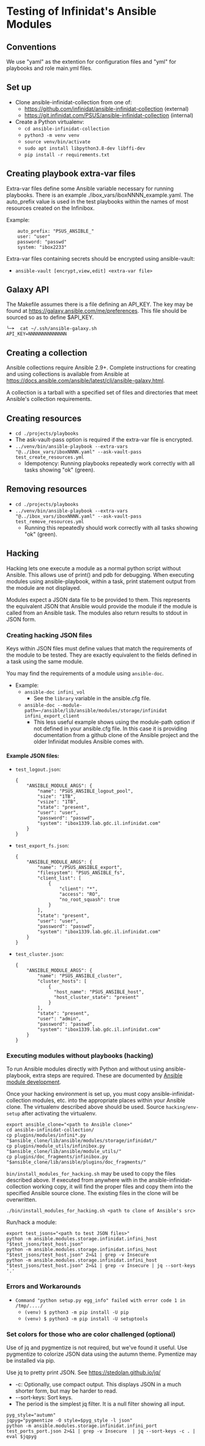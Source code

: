 # Testing of Infinidat's Ansible Modules

## Conventions
We use "yaml" as the extention for configuration files and "yml" for playbooks and role main.yml files.

## Set up
- Clone ansible-infinidat-collection from one of:
    - https://github.com/infinidat/ansible-infinidat-collection (external)
    - https://git.infinidat.com/PSUS/ansible-infinidat-collection (internal)
- Create a Python virtualenv:
    - `cd ansible-infinidat-collection`
    - `python3 -m venv venv`
    - `source venv/bin/activate`
    - `sudo apt install libpython3.8-dev libffi-dev`
    - `pip install -r requirements.txt`

## Creating playbook extra-var files
Extra-var files define some Ansible variable necessary for running playbooks.  There is an example ./ibox_vars/iboxNNNN_example.yaml.  The auto_prefix value is used in the test playbooks within the names of most resources created on the Infinibox.

Example:
```
    auto_prefix: "PSUS_ANSIBLE_"
    user: "user"
    password: "passwd"
    system: "ibox2233"
```

Extra-var files containing secrets should be encrypted using ansible-vault:
- `ansible-vault [encrypt,view,edit] <extra-var file>`

## Galaxy API
The Makefile assumes there is a file defining an API_KEY. The key may be found at https://galaxy.ansible.com/me/preferences. This file should be sourced so as to define $API_KEY.
```
╰─➤  cat ~/.ssh/ansible-galaxy.sh
API_KEY=NNNNNNNNNNNNNN
```

## Creating a collection
Ansible collections require Ansible 2.9+. Complete instructions for creating and using collections is available from Ansible at https://docs.ansible.com/ansible/latest/cli/ansible-galaxy.html.

A collection is a tarball with a specified set of files and directories that meet Ansible's collection requirements.

## Creating resources
- `cd ./projects/playbooks`
- The ask-vault-pass option is required if the extra-var file is encrypted.
- `../venv/bin/ansible-playbook --extra-vars "@../ibox_vars/iboxNNNN.yaml" --ask-vault-pass test_create_resources.yml`
    - Idempotency: Running playbooks repeatedly work correctly with all tasks showing "ok" (green).

## Removing resources
- `cd ./projects/playbooks`
- `../venv/bin/ansible-playbook --extra-vars "@../ibox_vars/iboxNNNN.yaml" --ask-vault-pass test_remove_resources.yml`
    - Running this repeatedly should work correctly with all tasks showing "ok" (green).

## Hacking
Hacking lets one execute a module as a normal python script without Ansible. This allows use of print() and pdb for debugging. When executing modules using ansible-playbook, within a task, print statement output from the module are not displayed.

Modules expect a JSON data file to be provided to them.  This represents the equivalent JSON that Ansible would provide the module if the module is called from an Ansible task.   The modules also return results to stdout in JSON form.

### Creating hacking JSON files
Keys within JSON files must define values that match the requirements of the module to be tested. They are exactly equivalent to the fields defined in a task using the same module.

You may find the requirements of a module using `ansible-doc`.
- Example:
    - `ansible-doc infini_vol`
        - See the `library` variable in the ansible.cfg file.
    - `ansible-doc --module-path=~/ansible/lib/ansible/modules/storage/infinidat infini_export_client`
        - This less useful example shows using the module-path option if not defined in your ansible.cfg file. In this case it is providing documentation from a github clone of the Ansible project and the older Infinidat modules Ansible comes with.

#### Example JSON files:
- `test_logout.json`:
  ```
  {
      "ANSIBLE_MODULE_ARGS": {
          "name": "PSUS_ANSIBLE_logout_pool",
          "size": "1TB",
          "vsize": "1TB",
          "state": "present",
          "user": "user",
          "password": "passwd",
          "system": "ibox1339.lab.gdc.il.infinidat.com"
      }
  }
  ```
- `test_export_fs.json`:
  ```
  {
      "ANSIBLE_MODULE_ARGS": {
          "name": "/PSUS_ANSIBLE_export",
          "filesystem": "PSUS_ANSIBLE_fs",
          "client_list": [
              {
                  "client": "*",
                  "access": "RO",
                  "no_root_squash": true
              }
          ],
          "state": "present",
          "user": "user",
          "password": "passwd",
          "system": "ibox1339.lab.gdc.il.infinidat.com"
      }
  }
  ```
- `test_cluster.json`:
  ```
  {
      "ANSIBLE_MODULE_ARGS": {
          "name": "PSUS_ANSIBLE_cluster",
          "cluster_hosts": [
              {
                "host_name": "PSUS_ANSIBLE_host",
                "host_cluster_state": "present"
              }
          ],
          "state": "present",
          "user": "admin",
          "password": "passwd",
          "system": "ibox1339.lab.gdc.il.infinidat.com"
      }
  }
  ```

### Executing modules without playbooks (hacking)
To run Ansible modules directly with Python and without using ansible-playbook, extra steps are required.  These are documented by [Ansible module development](https://docs.ansible.com/ansible/2.9/dev_guide/developing_modules_general.html).

Once your hacking environment is set up, you must copy ansible-infinidat-collection modules, etc. into the appropriate places within your Ansible clone.  The virtualenv described above should be used.  Source `hacking/env-setup` after activating the virtualenv.
```
export ansible_clone="<path to Ansible clone>"
cd ansible-infinidat-collection/
cp plugins/modules/infini*.py           "$ansible_clone/lib/ansible/modules/storage/infinidat/"
cp plugins/module_utils/infinibox.py    "$ansible_clone/lib/ansible/module_utils/"
cp plugins/doc_fragments/infinibox.py   "$ansible_clone/lib/ansible/plugins/doc_fragments/"
```

`bin/install_modules_for_hacking.sh` may be used to copy the files described above. If executed from anywhere with in the ansible-infinidat-collection working copy, it will find the proper files and copy them into the specified Ansible source clone. The existing files in the clone will be overwritten.
```
./bin/install_modules_for_hacking.sh <path to clone of Ansible's src>
```

Run/hack a module:
```
export test_jsons="<path to test JSON files>"
python -m ansible.modules.storage.infinidat.infini_host "$test_jsons/test_host.json"
python -m ansible.modules.storage.infinidat.infini_host "$test_jsons/test_host.json" 2>&1 | grep -v Insecure
python -m ansible.modules.storage.infinidat.infini_host "$test_jsons/test_host.json" 2>&1 | grep -v Insecure | jq --sort-keys '.'
```

### Errors and Workarounds
- `Command "python setup.py egg_info" failed with error code 1 in /tmp/..../`
    - `(venv) $ python3 -m pip install -U pip`
    - `(venv) $ python3 -m pip install -U setuptools`

### Set colors for those who are color challenged (optional)
Use of jq and pygmentize is not required, but we've found it useful.  Use pygmentize to colorize JSON data using the autumn theme.  Pymentize may be installed via pip.

Use jq to pretty print JSON. See https://stedolan.github.io/jq/
- -c: Optionally, use compact output. This displays JSON in a much shorter form, but may be harder to read.
- --sort-keys: Sort keys.
- The period is the simplest jq filter.  It is a null filter showing all input.

```
pyg_style="autumn"
jqpyg="pygmentize -O style=$pyg_style -l json"
python -m ansible.modules.storage.infinidat.infini_port test_ports_port.json 2>&1 | grep -v Insecure  | jq --sort-keys -c . | eval $jqpyg
```
